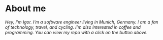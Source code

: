 # About me

*Hey, I’m Igor. I’m a software engineer living in Munich, Germany. I am a fan of technology, travel, and cycling. I’m also interested in coffee and programming. You can view my repo with a click on the button above.*



